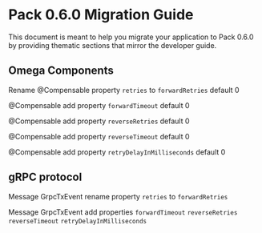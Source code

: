 # Pack 0.6.0 Migration Guide

This document is meant to help you migrate your application to Pack 0.6.0 by providing thematic sections that mirror the developer guide.

## Omega Components

Rename @Compensable property `retries`  to `forwardRetries` default 0

@Compensable add property `forwardTimeout` default 0

@Compensable add property `reverseRetries` default 0

@Compensable add property `reverseTimeout` default 0

@Compensable add property `retryDelayInMilliseconds` default 0

## gRPC protocol

Message GrpcTxEvent rename property `retries` to `forwardRetries`

Message GrpcTxEvent add properties `forwardTimeout` `reverseRetries` `reverseTimeout` `retryDelayInMilliseconds`